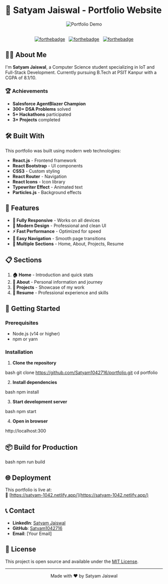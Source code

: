 # 🚀 Satyam Jaiswal - Portfolio Website

<div align="center">
  <img alt="Portfolio Demo" src="./Images/readme-img1" />
</div>

<br/>

<div align="center">

[![forthebadge](https://forthebadge.com/images/badges/built-with-love.svg)](https://forthebadge.com) &nbsp;
[![forthebadge](https://forthebadge.com/images/badges/made-with-javascript.svg)](https://forthebadge.com) &nbsp;
[![forthebadge](https://forthebadge.com/images/badges/open-source.svg)](https://forthebadge.com)

</div>

## 👨‍💻 About Me

I'm **Satyam Jaiswal**, a Computer Science student specializing in IoT and Full-Stack Development. Currently pursuing B.Tech at PSIT Kanpur with a CGPA of 8.1/10.

### 🏆 Achievements
- **Salesforce AgentBlazer Champion**
- **300+ DSA Problems** solved
- **5+ Hackathons** participated
- **3+ Projects** completed

## 🛠️ Built With

This portfolio was built using modern web technologies:

- **React.js** - Frontend framework
- **React Bootstrap** - UI components
- **CSS3** - Custom styling
- **React Router** - Navigation
- **React Icons** - Icon library
- **Typewriter Effect** - Animated text
- **Particles.js** - Background effects

## 🚀 Features

- **📱 Fully Responsive** - Works on all devices
- **🎨 Modern Design** - Professional and clean UI
- **⚡ Fast Performance** - Optimized for speed
- **🔗 Easy Navigation** - Smooth page transitions
- **📄 Multiple Sections** - Home, About, Projects, Resume

## 📋 Sections

1. **🏠 Home** - Introduction and quick stats
2. **👤 About** - Personal information and journey
3. **💼 Projects** - Showcase of my work
4. **📄 Resume** - Professional experience and skills

## 🚀 Getting Started

### Prerequisites
- Node.js (v14 or higher)
- npm or yarn

### Installation

1. **Clone the repository**
   
bash
   git clone https://github.com/Satyam1042716/portfolio.git
   cd portfolio


2. **Install dependencies**
   
bash
   npm install


3. **Start development server**
   
bash
   npm start


4. **Open in browser**
   
http://localhost:300


## 📦 Build for Production

bash
npm run build


## 🌐 Deployment

This portfolio is live at:  
🔗 [https://satyam-1042.netlify.app/](https://satyam-1042.netlify.app/)



## 📞 Contact

- **LinkedIn**: [Satyam Jaiswal](https://linkedin.com/in/satyam-jaiswal-15489a259)
- **GitHub**: [Satyam1042716](https://github.com/Satyam1042716)
- **Email**: [Your Email]

## 📄 License

This project is open source and available under the [MIT License](LICENSE).

---

<div align="center">
  Made with ❤️ by Satyam Jaiswal
</div>
